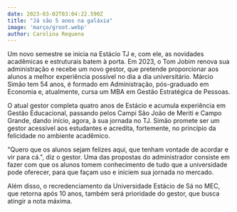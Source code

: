 ```yaml
---
date: 2023-03-02T03:04:22.590Z
title: "Já são 5 anos na galáxia"
image: 'março/groot.webp'
author: Carolina Requena
---
```

Um novo semestre se inicia na Estácio TJ e, com ele, as novidades acadêmicas e estruturais batem à porta. Em 2023, o Tom Jobim renova sua administração e recebe um novo gestor, que pretende proporcionar aos alunos a melhor experiência possível no dia a dia universitário. Márcio Simão tem 54 anos, é formado em Administração, pós-graduado em Economia e, atualmente, cursa um MBA em Gestão Estratégica de Pessoas.

O atual gestor completa quatro anos de Estácio e acumula experiência em Gestão Educacional, passando pelos Campi São João de Meriti e Campo Grande, dando início, agora, à sua jornada no TJ. Simão promete ser um gestor acessível aos estudantes e acredita, fortemente, no princípio da felicidade no ambiente acadêmico. 

"Quero que os alunos sejam felizes aqui, que tenham vontade de acordar e vir para cá.", diz o gestor. Uma das propostas do administrador consiste em fazer com que os alunos tomem conhecimento de tudo que a universidade pode oferecer, para que façam uso e iniciem sua jornada no mercado.

Além disso, o recredenciamento da Universidade Estácio de Sá no MEC, que retorna após 10 anos, também será prioridade do gestor, que busca atingir a nota máxima.